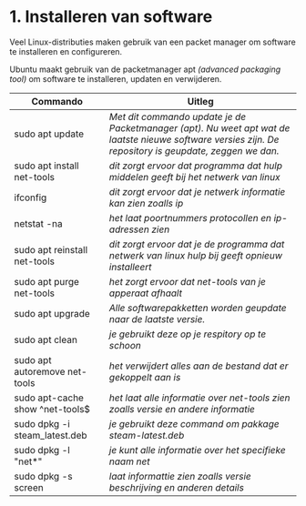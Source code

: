 # 1. Installeren van software
Veel Linux-distributies maken gebruik van een packet manager om software te installeren en configureren.

Ubuntu maakt gebruik van de packetmanager apt _(advanced packaging tool)_ om software te installeren, updaten en verwijderen.

Commando | Uitleg
--- | ---
sudo apt update | _Met dit commando update je de Packetmanager (apt). Nu weet apt wat de laatste nieuwe software versies zijn. De repository is geupdate, zeggen we dan._
sudo apt install net-tools | _dit zorgt ervoor dat programma dat hulp middelen geeft bij het netwerk van linux_
ifconfig | _dit zorgt ervoor dat je netwerk informatie kan zien zoalls ip_
netstat -na | _het laat poortnummers protocollen en ip-adressen zien_
sudo apt reinstall net-tools | _dit zorgt ervoor dat je de programma dat netwerk van linux hulp bij geeft opnieuw installeert_
sudo apt purge net-tools | _het zorgt ervoor dat net-tools van je apperaat afhaalt_
sudo apt upgrade | _Alle softwarepakketten worden geupdate naar de laatste versie._
sudo apt clean | _je gebruikt deze op je respitory op te schoon_
sudo apt autoremove net-tools | _het verwijdert alles aan de bestand dat er gekoppelt aan is_
sudo apt-cache show ^net-tools$ | _het laat alle informatie over net-tools zien zoalls versie en andere informatie_
sudo dpkg -i steam_latest.deb | _je gebruikt deze command om pakkage steam-latest.deb_
sudo dpkg -l "net*" | _je kunt alle informatie over het specifieke naam net_
sudo dpkg -s screen | _laat informattie zien zoalls versie beschrijving en anderen details_
